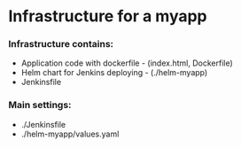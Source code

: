# Infrastructure for a myapp

### Infrastructure contains: 

  - Application code with dockerfile - (index.html, Dockerfile)
  - Helm chart for Jenkins deploying - (./helm-myapp)
  - Jenkinsfile

### Main settings:

  - ./Jenkinsfile
  - ./helm-myapp/values.yaml
